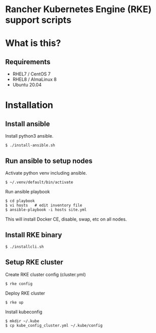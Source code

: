 # Rancher Kubernetes Engine (RKE) support scripts

# What is this?

## Requirements

- RHEL7 / CentOS 7
- RHEL8 / AlmaLinux 8
- Ubuntu 20.04

# Installation

## Install ansible

Install python3 ansible.

    $ ./install-ansible.sh

## Run ansible to setup nodes

Activate python venv including ansible.

    $ ~/.venv/default/bin/activate

Run ansible playbook

    $ cd playbook
    $ vi hosts   # edit inventory file
    $ ansible-playbook -i hosts site.yml

This will install Docker CE, disable, swap, etc on all nodes.

## Install RKE binary

    $ ./installcli.sh

## Setup RKE cluster

Create RKE cluster config (cluster.yml)

    $ rke config

Deploy RKE cluster

    $ rke up

Install kubeconfig

    $ mkdir ~/.kube
    $ cp kube_config_cluster.yml ~/.kube/config
